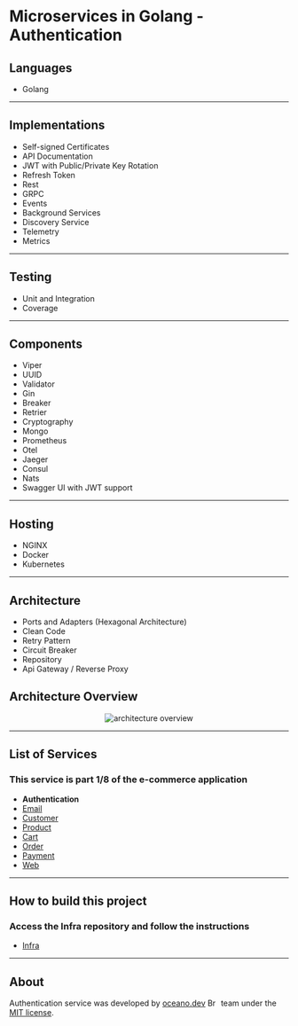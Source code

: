 # **Microservices in Golang - Authentication**

## Languages

- Golang

---

## Implementations

- Self-signed Certificates
- API Documentation
- JWT with Public/Private Key Rotation
- Refresh Token
- Rest
- GRPC
- Events
- Background Services
- Discovery Service
- Telemetry
- Metrics

---

## Testing

- Unit and Integration
- Coverage

---

## Components

- Viper
- UUID
- Validator
- Gin
- Breaker
- Retrier
- Cryptography
- Mongo
- Prometheus
- Otel
- Jaeger
- Consul
- Nats
- Swagger UI with JWT support

---

## Hosting

- NGINX
- Docker
- Kubernetes

---

## Architecture

- Ports and Adapters (Hexagonal Architecture)
- Clean Code
- Retry Pattern
- Circuit Breaker
- Repository
- Api Gateway / Reverse Proxy

###

## Architecture Overview

<p align="center">
    <img alt="architecture overview" src="https://github.com/JohnSalazar/microservices-go-authentication/assets/16736914/c4c0aac9-8e2c-4d69-993e-fe72218ee75d" />
</p>

---

## List of Services

### This service is part 1/8 of the e-commerce application

- **Authentication**
- [Email](https://github.com/JohnSalazar/microservices-go-email)
- [Customer](https://github.com/JohnSalazar/microservices-go-customer)
- [Product](https://github.com/JohnSalazar/microservices-go-product)
- [Cart](https://github.com/JohnSalazar/microservices-go-cart)
- [Order](https://github.com/JohnSalazar/microservices-go-order)
- [Payment](https://github.com/JohnSalazar/microservices-go-payment)
- [Web](https://github.com/JohnSalazar/microservices-go-web)

---

## How to build this project

### Access the Infra repository and follow the instructions

- [Infra](https://github.com/JohnSalazar/microservices-go-infra)

---

## About

Authentication service was developed by [oceano.dev](https://oceano.dev/) <img alt="Brasil" src="https://github.com/JohnSalazar/microservices-go-authentication/assets/16736914/3ecb04fb-b2ce-4e8b-b492-99c5c5c4b317" width="20" height="14" /> team under the [MIT license](LICENSE).
